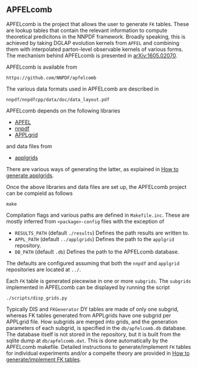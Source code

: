 ## APFELcomb

APFELcomb is the project that allows the user to generate ``FK`` tables. These
are lookup tables that contain the relevant information to compute theoretical 
predicitons in the NNPDF framework. Broadly speaking, this is achieved by 
taking DGLAP evolution kernels from ``APFEL`` and combining them with
interpolated parton-level observable kernels of various forms. The mechanism
behind APFELcomb is presented in [arXiv:1605.02070]().

APFELcomb is available from 
```
https://github.com/NNPDF/apfelcomb
````
The various data formats used in APFELcomb are described in 
```
nnpdf/nnpdfcpp/data/doc/data_layout.pdf
```

APFELcomb depends on the following libraries
* [APFEL](github.com/scarrazza/apfel.git)
* [nnpdf](github.com/NNPDF/nnpdf)
* [APPLgrid](github.com/NNPDF/external/applgrid-1.4.70-nnpd)

and data files from

* [applgrids](github.com/NNPDF/applgrids)

There are various ways of generating the latter, as explained in [How to 
generate applgrids](file:///home/noceral/Documents/nnpdfgit/nnpdf/doc/sphinx/build/html/tutorials/APPLgrids.html).

Once the above libraries and data files are set up, the APFELcomb project can be
compield as follows
```
make 
```
Compilation flags and various paths are defined in `Makefile.inc`. These are
mostly inferred from `<package>-config` files with the exception of
* `RESULTS_PATH` (default `./results`) Defines the path results are written to.
* `APPL_PATH` (default `../applgrids`) Defines the path to the `applgrid` repository.
* `DB_PATH` (default `.db`) Defines the path to the APFELcomb database.

The defaults are configured assuming that both the `nnpdf` and `applgrid` 
repositories are located at `../`.

Each `FK` table is generated piecewise in one or more `subgrids`. The `subgrids`
implemented in APFELcomb can be displayed by running the script
```
./scripts/disp_grids.py
```
Typically DIS and `FKGenerator` DY tables are made of only one subgrid, whereas
FK tables generated from APPLgrids have one subgrid per APPLgrid file. 
How subgrids are merged into grids, and the generation parameters of each 
subgrid, is specified in the `db/apfelcomb.db` database. The database itself 
is not stored in the repository, but it is built from the sqlite dump at 
`db/apfelcomb.dat`. This is done automatically by the APFELcomb makefile.
Detailed instructions to generate/implement `FK` tables for individual 
experiments and/or a compelte theory are provided in 
[How to generate/implement FK tables](file:///home/noceral/Documents/nnpdfgit/nnpdf/doc/sphinx/build/html/tutorials/apfelcomb.html).
